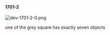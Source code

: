 #### 1701-2
![dev-1701-2-0.png](https://github.com/lil-lab/nlvr/raw/master/nlvr/dev/images/4/dev-1701-2-0.png "dev-1701-2-0.png")

one of the grey square has exactly seven objects
